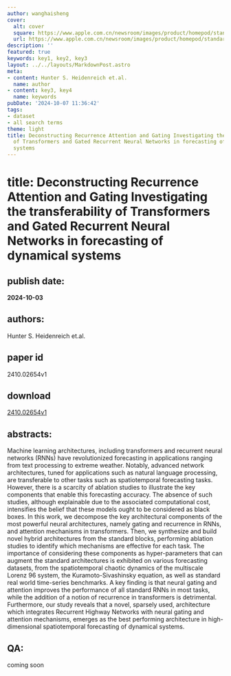 ```yaml
---
author: wanghaisheng
cover:
  alt: cover
  square: https://www.apple.com.cn/newsroom/images/product/homepod/standard/Apple-HomePod-hero-230118_big.jpg.large_2x.jpg
  url: https://www.apple.com.cn/newsroom/images/product/homepod/standard/Apple-HomePod-hero-230118_big.jpg.large_2x.jpg
description: ''
featured: true
keywords: key1, key2, key3
layout: ../../layouts/MarkdownPost.astro
meta:
- content: Hunter S. Heidenreich et.al.
  name: author
- content: key3, key4
  name: keywords
pubDate: '2024-10-07 11:36:42'
tags:
- dataset
- all search terms
theme: light
title: Deconstructing Recurrence Attention and Gating Investigating the transferability
  of Transformers and Gated Recurrent Neural Networks in forecasting of dynamical
  systems
---
```


# title: Deconstructing Recurrence Attention and Gating Investigating the transferability of Transformers and Gated Recurrent Neural Networks in forecasting of dynamical systems 
## publish date: 
**2024-10-03** 
## authors: 
  Hunter S. Heidenreich et.al. 
## paper id
2410.02654v1
## download
[2410.02654v1](http://arxiv.org/abs/2410.02654v1)
## abstracts:
Machine learning architectures, including transformers and recurrent neural networks (RNNs) have revolutionized forecasting in applications ranging from text processing to extreme weather. Notably, advanced network architectures, tuned for applications such as natural language processing, are transferable to other tasks such as spatiotemporal forecasting tasks. However, there is a scarcity of ablation studies to illustrate the key components that enable this forecasting accuracy. The absence of such studies, although explainable due to the associated computational cost, intensifies the belief that these models ought to be considered as black boxes. In this work, we decompose the key architectural components of the most powerful neural architectures, namely gating and recurrence in RNNs, and attention mechanisms in transformers. Then, we synthesize and build novel hybrid architectures from the standard blocks, performing ablation studies to identify which mechanisms are effective for each task. The importance of considering these components as hyper-parameters that can augment the standard architectures is exhibited on various forecasting datasets, from the spatiotemporal chaotic dynamics of the multiscale Lorenz 96 system, the Kuramoto-Sivashinsky equation, as well as standard real world time-series benchmarks. A key finding is that neural gating and attention improves the performance of all standard RNNs in most tasks, while the addition of a notion of recurrence in transformers is detrimental. Furthermore, our study reveals that a novel, sparsely used, architecture which integrates Recurrent Highway Networks with neural gating and attention mechanisms, emerges as the best performing architecture in high-dimensional spatiotemporal forecasting of dynamical systems.
## QA:
coming soon
